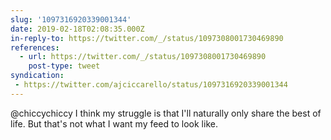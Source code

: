 ```yaml
---
slug: '1097316920339001344'
date: 2019-02-18T02:08:35.000Z
in-reply-to: https://twitter.com/_/status/1097308001730469890
references:
  - url: https://twitter.com/_/status/1097308001730469890
    post-type: tweet
syndication:
 - https://twitter.com/ajciccarello/status/1097316920339001344
---
```


@chiccychiccy I think my struggle is that I'll naturally only share the best of life. But that's not what I want my feed to look like.
